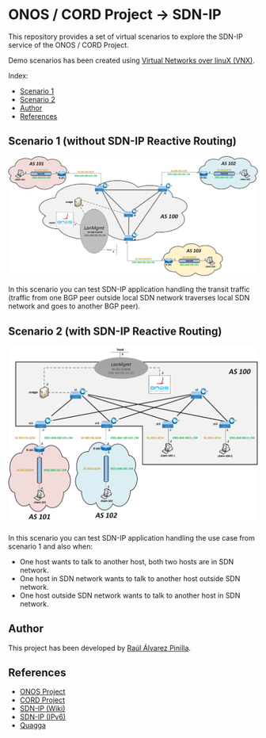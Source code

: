 # ONOS / CORD Project → SDN-IP

This repository provides a set of virtual scenarios to explore the SDN-IP service of the ONOS / CORD Project.

Demo scenarios has been created using [Virtual Networks over linuX (VNX)](http://www.dit.upm.es/~vnx/).

Index:
- [Scenario 1](https://github.com/sonsoleslp/ONOS-SDN-IP#scenario-1-without-sdn-ip-reactive-routing)
- [Scenario 2](https://github.com/sonsoleslp/ONOS-SDN-IP#scenario-2-with-sdn-ip-reactive-routing)
- [Author](https://github.com/sonsoleslp/ONOS-SDN-IP#author)
- [References](https://github.com/sonsoleslp/ONOS-SDN-IP#references)


## Scenario 1 (without SDN-IP Reactive Routing)

![Scenario1](https://raw.githubusercontent.com/sonsoleslp/ONOS-SDN-IP/master/scenario_1/img/scenario.png)

In this scenario you can test SDN-IP application handling the transit traffic (traffic from one BGP peer outside local SDN network traverses local SDN network and goes to another BGP peer).


## Scenario 2 (with SDN-IP Reactive Routing)

![Scenario2](https://raw.githubusercontent.com/sonsoleslp/ONOS-SDN-IP/master/scenario_2/img/scenario.png)

In this scenario you can test SDN-IP application handling the use case from scenario 1 and also when:
* One host wants to talk to another host, both two hosts are in SDN network.
* One host in SDN network wants to talk to another host outside SDN network.
* One host outside SDN network wants to talk to another host in SDN network.


## Author

This project has been developed by [Raúl Álvarez Pinilla](https://es.linkedin.com/in/raulalvarezpinilla).


## References

 *  [ONOS Project](http://onosproject.org/)
 *  [CORD Project](http://opencord.org/)
 *  [SDN-IP (Wiki)](https://wiki.onosproject.org/display/ONOS/SDN-IP)
 *  [SDN-IP (IPv6)](https://wiki.onosproject.org/display/ONOS/IPv6#IPv6-IPv6RoutesforSDN-IPUseCase)
 *  [Quagga](http://www.nongnu.org/quagga/)

